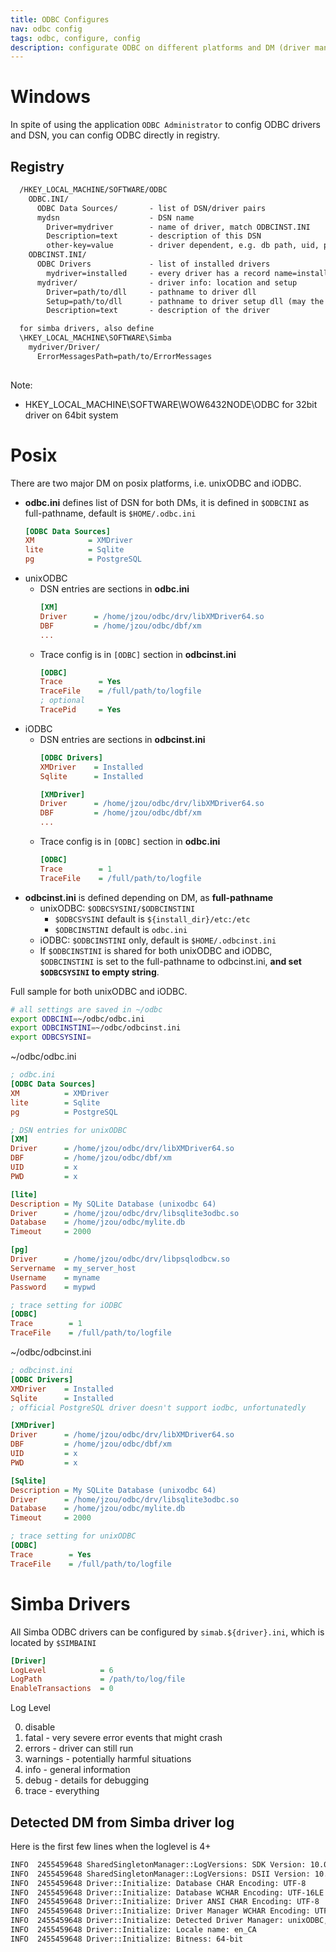 ```yaml
---
title: ODBC Configures
nav: odbc config
tags: odbc, configure, config
description: configurate ODBC on different platforms and DM (driver manager)
---
```


# Windows

In spite of using the application ``ODBC Administrator`` to config ODBC drivers and DSN,
you can config ODBC directly in registry.

## Registry

```txt
  /HKEY_LOCAL_MACHINE/SOFTWARE/ODBC
    ODBC.INI/
      ODBC Data Sources/       - list of DSN/driver pairs
      mydsn                    - DSN name
        Driver=mydriver        - name of driver, match ODBCINST.INI
        Description=text       - description of this DSN
        other-key=value        - driver dependent, e.g. db path, uid, pwd
    ODBCINST.INI/
      ODBC Drivers             - list of installed drivers
        mydriver=installed     - every driver has a record name=installed
      mydriver/                - driver info: location and setup
        Driver=path/to/dll     - pathname to driver dll
        Setup=path/to/dll      - pathname to driver setup dll (may the same with Driver)
        Description=text       - description of the driver

  for simba drivers, also define
  \HKEY_LOCAL_MACHINE\SOFTWARE\Simba
    mydriver/Driver/
      ErrorMessagesPath=path/to/ErrorMessages
    
```

Note:
* HKEY_LOCAL_MACHINE\SOFTWARE\WOW6432NODE\ODBC for 32bit driver on 64bit system



# Posix

There are two major DM on posix platforms, i.e. unixODBC and iODBC.

* **odbc.ini** defines list of DSN for both DMs,
  it is defined in ``$ODBCINI`` as full-pathname, default is ``$HOME/.odbc.ini``
  ```ini
  [ODBC Data Sources]
  XM            = XMDriver
  lite          = Sqlite
  pg            = PostgreSQL
  ```
* unixODBC
  * DSN entries are sections in **odbc.ini**
    ```ini
    [XM]
    Driver      = /home/jzou/odbc/drv/libXMDriver64.so
    DBF         = /home/jzou/odbc/dbf/xm
    ...
    ```
  * Trace config is in ``[ODBC]`` section in **odbcinst.ini**
    ```ini
    [ODBC]
    Trace        = Yes
    TraceFile    = /full/path/to/logfile
    ; optional
    TracePid     = Yes
    ```
* iODBC
  * DSN entries are sections in **odbcinst.ini**
    ```ini
    [ODBC Drivers]
    XMDriver    = Installed
    Sqlite      = Installed

    [XMDriver]
    Driver      = /home/jzou/odbc/drv/libXMDriver64.so
    DBF         = /home/jzou/odbc/dbf/xm
    ...
    ```
  * Trace config is in ``[ODBC]`` section in **odbc.ini**
    ```ini
    [ODBC]
    Trace        = 1
    TraceFile    = /full/path/to/logfile
    ```
* **odbcinst.ini** is defined depending on DM, as **full-pathname**
  * unixODBC: ``$ODBCSYSINI/$ODBCINSTINI``
    * ``$ODBCSYSINI`` default is ``${install_dir}/etc:/etc``
    * ``$ODBCINSTINI`` default is ``odbc.ini``
  * iODBC: ``$ODBCINSTINI`` only, default is ``$HOME/.odbcinst.ini``
  * If ``$ODBCINSTINI`` is shared for both unixODBC and iODBC, ``$ODBCINSTINI`` is set to the
    full-pathname to odbcinst.ini, **and set ``$ODBCSYSINI`` to empty string**.


Full sample for both unixODBC and iODBC.

```bash
# all settings are saved in ~/odbc
export ODBCINI=~/odbc/odbc.ini
export ODBCINSTINI=~/odbc/odbcinst.ini
export ODBCSYSINI=
```

~/odbc/odbc.ini

```ini
; odbc.ini
[ODBC Data Sources]
XM          = XMDriver
lite        = Sqlite
pg          = PostgreSQL

; DSN entries for unixODBC
[XM]
Driver      = /home/jzou/odbc/drv/libXMDriver64.so
DBF         = /home/jzou/odbc/dbf/xm
UID         = x
PWD         = x

[lite]
Description = My SQLite Database (unixodbc 64)
Driver      = /home/jzou/odbc/drv/libsqlite3odbc.so
Database    = /home/jzou/odbc/mylite.db
Timeout     = 2000

[pg]
Driver      = /home/jzou/odbc/drv/libpsqlodbcw.so
Servername  = my_server_host
Username    = myname
Password    = mypwd

; trace setting for iODBC
[ODBC]
Trace        = 1
TraceFile    = /full/path/to/logfile

```

~/odbc/odbcinst.ini

```ini
; odbcinst.ini
[ODBC Drivers]
XMDriver    = Installed
Sqlite      = Installed
; official PostgreSQL driver doesn't support iodbc, unfortunatedly

[XMDriver]
Driver      = /home/jzou/odbc/drv/libXMDriver64.so
DBF         = /home/jzou/odbc/dbf/xm
UID         = x
PWD         = x

[Sqlite]
Description = My SQLite Database (unixodbc 64)
Driver      = /home/jzou/odbc/drv/libsqlite3odbc.so
Database    = /home/jzou/odbc/mylite.db
Timeout     = 2000

; trace setting for unixODBC
[ODBC]
Trace        = Yes
TraceFile    = /full/path/to/logfile
```



# Simba Drivers

All Simba ODBC drivers can be configured by ``simab.${driver}.ini``,  which is located by ``$SIMBAINI``

```ini
[Driver]
LogLevel            = 6
LogPath             = /path/to/log/file
EnableTransactions  = 0
```

Log Level

0. disable
1. fatal - very severe error events that might crash
2. errors - driver can still run
3. warnings - potentially harmful situations
4. info - general information
5. debug - details for debugging
6. trace - everything

## Detected DM from Simba driver log
Here is the first few lines when the loglevel is 4+

```bash
INFO  2455459648 SharedSingletonManager::LogVersions: SDK Version: 10.01.05.1031
INFO  2455459648 SharedSingletonManager::LogVersions: DSII Version: 10.01.1031
INFO  2455459648 Driver::Initialize: Database CHAR Encoding: UTF-8
INFO  2455459648 Driver::Initialize: Database WCHAR Encoding: UTF-16LE
INFO  2455459648 Driver::Initialize: Driver ANSI CHAR Encoding: UTF-8
INFO  2455459648 Driver::Initialize: Driver Manager WCHAR Encoding: UTF-32LE
INFO  2455459648 Driver::Initialize: Detected Driver Manager: unixODBC, 2.2.14 or 2.3.x branch
INFO  2455459648 Driver::Initialize: Locale name: en_CA
INFO  2455459648 Driver::Initialize: Bitness: 64-bit
```




